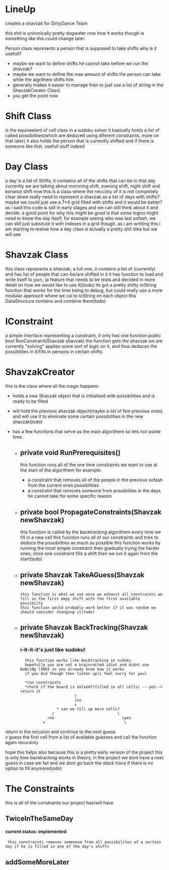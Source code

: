 # LineUp
creates a shavzak for DirtyDance Team

this shit is unironically pretty dogwater now
how it works though is something like this could change later:

Person class
represents a person that is supposed to take shifts
why is it usefull?
* maybe we want to define shifts he cannot take before we run the shavzak?
* maybe we want to define the max amount of shifts the person can take while the algrithem shifts him
* generally makes it easier to manage then to just use a list of string in the ShavzakCreator Class\
* you get the point now

# Shift Class
is the equiveelent of cell class in a sudoku solver
it basically holds a list of <Person> called possibilities(which are deduced using diferent constraints, more on that later)
it also holds the person that is currently shifted and if there is someone like that. 
usefull stuff indeed


# Day Class
a day is a list of Shifts, it  contatins all of the shifts that can be in that day
currently we are talking about mornning shift, evening shift, night shift and konanut shift
now this is a class where the neccisty of it is not completely clear dowe really need to represent a shavzak as a list of days with shifts? maybe we could just use a 7*4 grid filled with shifts and it would be better?
as i said this code  is still in early stages and we can still think about it and decide. a good point for why this might be good is that some logics might need to know the day itself, for example seeing who was last sofash, we can still just subsitute it with indexes in a grid though. as i am wrtiting this i am starting to realise how a day class is actually a pretty shit idea but we will see

# Shavzak Class
this class represents a shavzak, a full one, it contains a list of <Day>(currently) and has list of people that can-be/are shifted in it
it has function to load and write itself to json, (a feature that needs to be tests and decided in more detail on how we would like to use it)(todo)
its got a pretty shitty toString function that works for the time being to debug, but could really use a more modular approuch where we cal to toString on each object this DataStructure contains and combine them(todo)


# IConstraint
a simple interface representing  a constraint, it  only has one function     public bool RunConstraint(Shavzak shavzak)
the function gets the shavzak we are currently "solving" applies some sort of logic on it, and thus deduces the possibilites in it/fills in persons in certain shifts



# ShavzakCreator
this is the class where all the magic happens
* holds a new Shavzak object that is initialised with possibilities and is ready to be filled
* will hold the previous shavzak object(maybe a list of few previous ones) and will use it to eliminate some certain possibilities in the new shavzak(todo)
* has a few functions that serve as the main algorithem so lets not waste time:

     * ## private void RunPrerequisites()
       this function runs all of the one time constraints we want to use at the start of the algorithem for example:
       *  a constraint that removes all of the people in the previous sofash from the current ones possibilities
       *  a constraint that removes someone from possibilites in the days he cannot take for some specific reason

    * ##     private bool PropagateConstraints(Shavzak newShavzak)
        this function is called by the backtracking algorithem every time we fill in a new cell
        this function runs all of our constraints and tries to deduce the possibilities as much as possible
        this function works by running the most simple constraint then gradually trying the harder ones, once one constraint fills a shift then we run it again from the start(todo)
  * ##     private Shavzak TakeAGuess(Shavzak newShavzak)
        this function is what we use once we exhaust all constraints we fill in the first empy shift with the first available possibilty
        this function would probably work better if it was random we should consider changing it(todo)
    
  * ##     private Shavzak BackTracking(Shavzak newShavzak)
    ### i-it-it-it's just like sudoku!
          this function works like backtracking in sudoku
          hopefully you are not a brainrotted idiot and didnt use DaNciNg lINkS so you already know how it works
          if you did though then listen up(i feel sorry for you)
    
          *run constraints
          *check if the board is solved?(filled in all cells) ---yes--> return it
                                |
                                |no
                                v
                        * can we fill up more cells?
                      /                            \
                    /no                              \yes
                  v                                   \
return in the recusion and continue to the next guess  \
                                                        v
                                                        guess the first cell from a list of available guesses and call the function again recursivly
    
    

  hope this helps
  also because this is a pretty early version of the project this is only how backtracking works in theory, in the project we dont have a next guess in case we fail and we dont go back the stack trace if there is no option to fill anymore(todo)

# The Constraints

this is all of the constraints our project has/will have

 ## TwiceInTheSameDay
  #### current status: implemented
     this constraints removes someonoe from all possibilites of a certain day if he is filled in one of the day's shifts
## addSomeMoreLater
